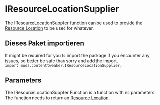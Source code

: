 # IResourceLocationSupplier

The IResourceLocationSupplier function can be used to provide the [Resource Location](/Mods/ContentTweaker/Vanilla/Types/Resources/CTResourceLocation/) to be used for whatever.

## Dieses Paket importieren
It might be required for you to import the package if you encounter any issues, so better be safe than sorry and add the import.  
`import mods.contenttweaker.IResourceLocationSupplier;`


## Parameters
The IResourceLocationSupplier Function is a function with no parameters.  
The function needs to return an [Resource Location](/Mods/ContentTweaker/Vanilla/Types/Resources/CTResourceLocation/).